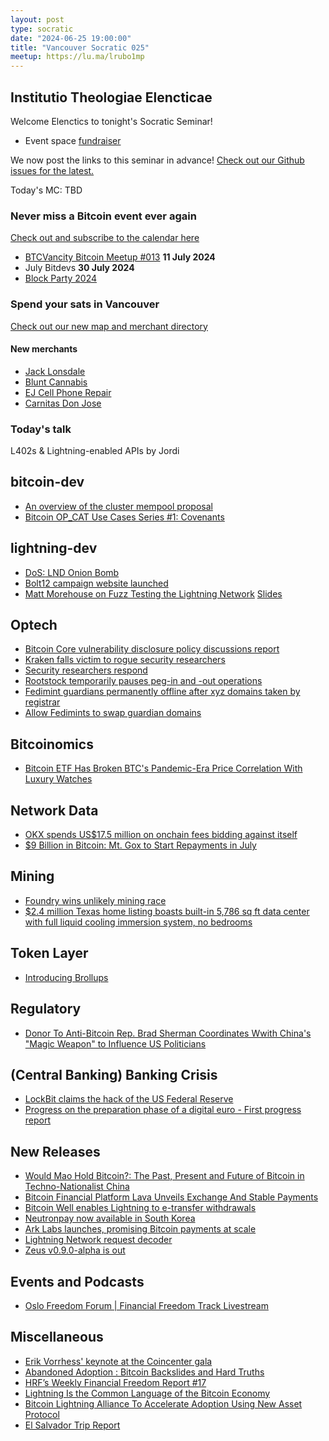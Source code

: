 ```yaml
---
layout: post
type: socratic
date: "2024-06-25 19:00:00"
title: "Vancouver Socratic 025"
meetup: https://lu.ma/lrubo1mp
---
```


## Institutio Theologiae Elencticae

Welcome Elenctics to tonight's Socratic Seminar!

- Event space [fundraiser](https://we.encrypt.cash/apps/4Y1Hhqeq7RLeC642y9QghRCFKv5R/crowdfund)

We now post the links to this seminar in advance! [Check out our Github issues for the latest.](https://github.com/VancouverBitdevs/VancouverBitdevs.github.io/issues)

Today's MC: TBD

### Never miss a Bitcoin event ever again

[Check out and subscribe to the calendar here](/calendar)

- [BTCVancity Bitcoin Meetup #013](https://www.meetup.com/btc_vancity/events/301682667) **11 July 2024**
- July Bitdevs **30 July 2024**
- [Block Party 2024](https://www.meetup.com/btc_vancity/events/301210214/)

### Spend your sats in Vancouver

[Check out our new map and merchant directory](/map)

#### New merchants

- [Jack Lonsdale](https://jacklonsdales.ca/)
- [Blunt Cannabis](https://www.bluntcannabis.ca/)
- [EJ Cell Phone Repair](https://ejrepair.com/)
- [Carnitas Don Jose](https://www.donjosecarnitas.ca/)

<!-- ### Today's talk -->

### Today's talk

L402s & Lightning-enabled APIs by Jordi

## bitcoin-dev

- [An overview of the cluster mempool proposal](https://delvingbitcoin.org/t/an-overview-of-the-cluster-mempool-proposal/393)
- [Bitcoin OP_CAT Use Cases Series #1: Covenants](https://scryptplatform.medium.com/trustless-ordinal-sales-using-op-cat-enabled-covenants-on-bitcoin-0318052f02b2)

## lightning-dev

- [DoS: LND Onion Bomb](https://morehouse.github.io/lightning/lnd-onion-bomb/)
- [Bolt12 campaign website launched](https://bolt12.org/)
- [Matt Morehouse on Fuzz Testing the Lightning Network](https://brink.dev/blog/2024/06/25/eng-call-fuzz-testing-lightning/)
[Slides](https://brink.dev/assets/files/2024-06-25-eng-fuzzing_ln.pdf)

## Optech

- [Bitcoin Core vulnerability disclosure policy discussions report](https://gist.github.com/darosior/eb71638f20968f0dc896c4261a127be6)
- [Kraken falls victim to rogue security researchers](https://x.com/c7five/status/1803403565865771370)
- [Security researchers respond](https://x.com/CertiK/status/1803450205389402215)
- [Rootstock temporarily pauses peg-in and -out operations](https://x.com/rootstock_io/status/1805608201825444239)
- [Fedimint guardians permanently offline after xyz domains taken by registrar](https://damus.io/nevent1qqs07vzaf20nkacc3qp0j2hjzjyynfynf9q9qpa9d23uf7n7prt2cdqpzamhxue69uhkyarr945hgctvd9sjummwd35kuegpz3mhxue69uhhyetvv9ujuerpd46hxtnfduq3qamnwvaz7tmwdaehgu3wwa5kuegpr9mhxue69uhkummnw3ezuargv4ekzmt9vdshgtnfduxvsg0d)
- [Allow Fedimints to swap guardian domains](https://github.com/fedimint/fedimint/issues/5482/)

## Bitcoinomics

- [Bitcoin ETF Has Broken BTC's Pandemic-Era Price Correlation With Luxury Watches](https://www.coindesk.com/markets/2024/01/30/bitcoin-etf-has-broken-btcs-pandemic-era-price-correlation-with-luxury-watches/)

## Network Data

- [OKX spends US$17.5 million on onchain fees bidding against itself](https://x.com/mononautical/status/1799442627030339794)
- [$9 Billion in Bitcoin: Mt. Gox to Start Repayments in July](https://bitcoinmagazine.com/business/mt-gox-to-start-bitcoin-repayments-in-july)

## Mining

- [Foundry wins unlikely mining race](https://x.com/0xb10c/status/1803082081385246738)
- [$2.4 million Texas home listing boasts built-in 5,786 sq ft data center with full liquid cooling immersion system, no bedrooms](https://www.tomshardware.com/pc-components/liquid-cooling/dollar24-million-texas-home-listing-boasts-full-liquid-cooling-immersion-system-and-5786-sq-ft-data-center-built-in)

## Token Layer

- [Introducing Brollups](https://brqgoo.medium.com/introducing-brollups-18ec4081f6e7)

## Regulatory

- [Donor To Anti-Bitcoin Rep. Brad Sherman Coordinates Wwith China's "Magic Weapon" to Influence US Politicians](https://bitcoinmagazine.com/culture/a-large-donor-to-anti-bitcoin-rep-brad-sherman-coordinates-with-chinas-magic-weapon-to-influence-us-politicians-including-president-biden-and-vice-president-harris-)

## (Central Banking) Banking Crisis

- [LockBit claims the hack of the US Federal Reserve](https://securityaffairs.com/164873/cyber-crime/lockbit-claims-hacked-us-federal-reserve.html)
- [Progress on the preparation phase of a digital euro - First progress report](https://www.ecb.europa.eu/euro/digital_euro/progress/html/ecb.deprp202406.en.html)

## New Releases

- [Would Mao Hold Bitcoin?: The Past, Present and Future of Bitcoin in Techno-Nationalist China](https://www.amazon.com/Would-Mao-Hold-Bitcoin-Techno-Nationalist/dp/B0D7672L8X/)
- [Bitcoin Financial Platform Lava Unveils Exchange And Stable Payments](https://bitcoinmagazine.com/business/bitcoin-financial-platform-lava-unveils-exchange-and-stable-payments-)
- [Bitcoin Well enables Lightning to e-transfer withdrawals](https://x.com/thebitcoinwell/status/1795438199332024473)
- [Neutronpay now available in South Korea](https://x.com/NeutronpayApp/status/1797635294726181235)
- [Ark Labs launches, promising Bitcoin payments at scale](https://arklabs.to/)
- [Lightning Network request decoder](https://amboss.space/)
- [Zeus v0.9.0-alpha is out](https://x.com/ZeusLN/status/1800129738993963034)

## Events and Podcasts

- [Oslo Freedom Forum | Financial Freedom Track Livestream](https://www.youtube.com/watch?v=LMeNe1tBsr4)

## Miscellaneous

- [Erik Vorrhess' keynote at the Coincenter gala](https://x.com/ErikVoorhees/status/1798002518016110764)
- [Abandoned Adoption : Bitcoin Backslides and Hard Truths](https://livingonbitcoin.substack.com/p/abandoned-adoption-bitcoin-backslides)
- [HRF’s Weekly Financial Freedom Report #17](https://hrf.org/hrfs-weekly-financial-freedom-report-17/)
- [Lightning Is the Common Language of the Bitcoin Economy](https://medium.com/breez-technology/lightning-is-the-common-language-of-the-bitcoin-economy-eb8515341c11)
- [Bitcoin Lightning Alliance To Accelerate Adoption Using New Asset Protocol](https://bitcoinmagazine.com/technical/bitcoin-lightning-alliance-to-accelerate-adoption-using-new-asset-protocol)
- [El Salvador Trip Report](https://stacker.news/items/559273)
